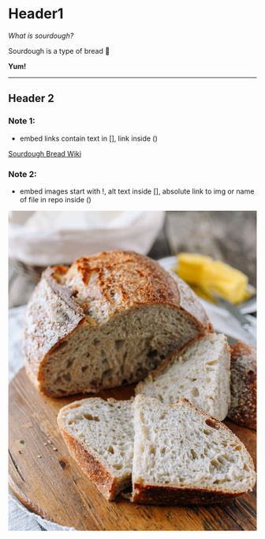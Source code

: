 # Header1

*What is sourdough?*

Sourdough is a type of bread :bread:

**Yum!**

---


## Header 2
### Note 1:


- embed links contain text in [], link inside ()

[Sourdough Bread Wiki](https://en.wikipedia.org/wiki/Sourdough)

### Note 2:
- embed images start with !, alt text inside [], absolute link to img or name of file in repo inside ()

![loaf of sourdough bread](sourdough-bread.jpg)

